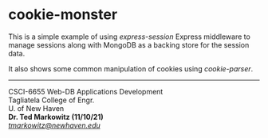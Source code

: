 # cookie-monster

This is a simple example of using *express-session* Express middleware to manage sessions along with MongoDB as a backing store for the session data.

It also shows some common manipulation of cookies using *cookie-parser*.

-------

CSCI-6655 Web-DB Applications Development  
Tagliatela College of Engr.  
U. of New Haven  
**Dr. Ted Markowitz (11/10/21)**  
*tmarkowitz@newhaven.edu*
